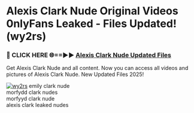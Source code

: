 # Alexis Clark Nude Original Videos 0nlyFans Leaked - Files Updated! (wy2rs)

<h3>🔴 CLICK HERE 🌐==►► <a href="https://tinyurl.com/4mcuefdz" rel="nofollow">Alexis Clark Nude Updated Files</a></h3>

Get Alexis Clark Nude and all content. Now you can access all videos and pictures of Alexis Clark Nude. New Updated Files 2025!

[![wy2rs](https://i.imgur.com/StAQSOY.gif)](https://tinyurl.com/4mcuefdz)
emily clark nude<br>
morfydd clark nudes<br>
morfyyd clark nude<br>
alexis clark leaked nudes